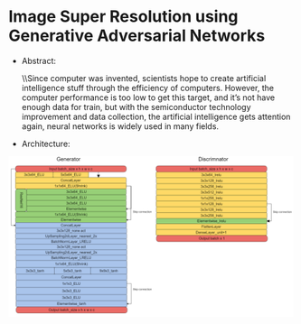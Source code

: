 # Image Super Resolution using Generative Adversarial Networks

* Abstract:

    \\\\Since computer was invented, scientists hope to create artificial intelligence stuff through the efficiency of computers. 
    However, the computer performance is too low to get this target, and it’s not have enough data for train, but with the 
    semiconductor technology improvement and data collection, the artificial intelligence gets attention again, neural networks 
    is widely used in many fields.

* Architecture:

![Alt text](/img/ESRGAN2m.png)


